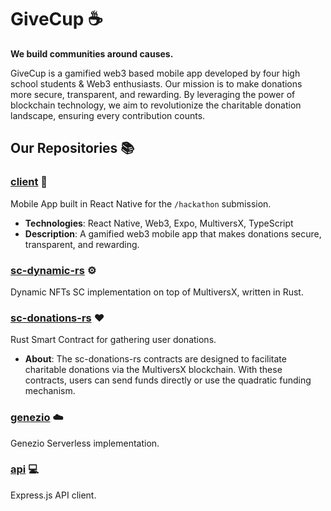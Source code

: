 # GiveCup :coffee:
**We build communities around causes.**

GiveCup is a gamified web3 based mobile app developed by four high school students & Web3 enthusiasts. Our mission is to make donations more secure, transparent, and rewarding. By leveraging the power of blockchain technology, we aim to revolutionize the charitable donation landscape, ensuring every contribution counts.

## Our Repositories :books:

### [client](https://github.com/GiveCup/client) :iphone:
Mobile App built in React Native for the `/hackathon` submission.
- **Technologies**: React Native, Web3, Expo, MultiversX, TypeScript
- **Description**: A gamified web3 mobile app that makes donations secure, transparent, and rewarding.

### [sc-dynamic-rs](https://github.com/GiveCup/sc-dynamic-rs) :gear:
Dynamic NFTs SC implementation on top of MultiversX, written in Rust.

### [sc-donations-rs](https://github.com/GiveCup/sc-donations-rs) :heart:
Rust Smart Contract for gathering user donations.
- **About**: The sc-donations-rs contracts are designed to facilitate charitable donations via the MultiversX blockchain. With these contracts, users can send funds directly or use the quadratic funding mechanism.

### [genezio](https://github.com/GiveCup/genezio) :cloud:
Genezio Serverless implementation.

### [api](https://github.com/GiveCup/api) :computer:
Express.js API client.
